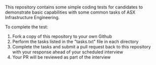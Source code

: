 This repository contains some simple coding tests for candidates to demonstrate basic capabilities with some common tasks of ASX Infrastructure Engineering.

To complete the test:

1. Fork a copy of this repository to your own Github
2. Perform the tasks listed in the "tasks.txt" file in each directory
3. Complete the tasks and submit a pull request back to this repository with your response ahead of your scheduled interview
4. Your PR will be reviewed as part of the interview
